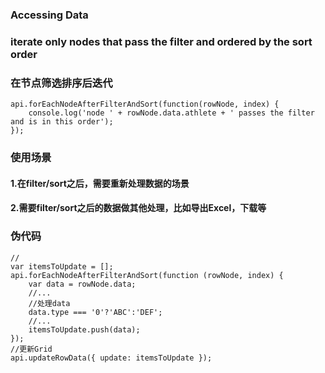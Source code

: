 ### Accessing Data
### iterate only nodes that pass the filter and ordered by the sort order
### 在节点筛选排序后迭代
```
api.forEachNodeAfterFilterAndSort(function(rowNode, index) {
    console.log('node ' + rowNode.data.athlete + ' passes the filter and is in this order');
});
```
### 使用场景
#### 1.在filter/sort之后，需要重新处理数据的场景
#### 2.需要filter/sort之后的数据做其他处理，比如导出Excel，下载等
### 伪代码
```
//
var itemsToUpdate = [];
api.forEachNodeAfterFilterAndSort(function (rowNode, index) {
    var data = rowNode.data;
    //...
    //处理data
    data.type === '0'?'ABC':'DEF';
    //...
    itemsToUpdate.push(data);
});
//更新Grid
api.updateRowData({ update: itemsToUpdate });
```

